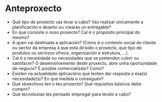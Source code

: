 # Anteproxecto

* Qué tipo de proxecto vas levar a cabo? Vas realizar únicamente a planificación e deseño ou crearás un entregable?
* En que consiste o noso proxecto? Cal é o propósito principal do mesmo?
* A quen vai destinada a aplicación? (Cómo é o contexto social do cliente ou sector da empresa á que está dirixido o proxecto, que tipo de produtos ou servizos ofrece, organización e estrutura, ...). 
* Cal é a necesidade ou necesidades que se pretenden cubrir ou satisfacer? O desenvolvemento deste proxecto, abre unha oportunidade de negocio? É posible comercializalo? Como?
* Existen na actualidade aplicacións que tenten dar resposta a esa(s) necesidade(s)? En que medida o conseguen? 
* Qué obxectivos ten o teu proxecto? Qué requisitos básicos debe cumprir?
* Qué tecnoloxías tes pensado empregar para levalo a cabo?